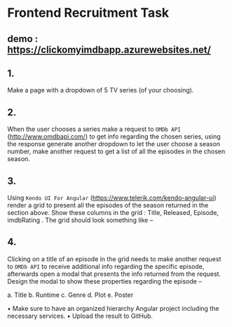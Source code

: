 
# Frontend Recruitment Task
## demo : https://clickomyimdbapp.azurewebsites.net/
## 1.	
Make a page with a dropdown of 5 TV series (of your choosing).

## 2.	
When the user chooses a series make a request to `OMDb API` (http://www.omdbapi.com/) to get info regarding the chosen series, using the response generate another dropdown to let the user choose a season number, make another request to get a list of all the episodes in the chosen season.

## 3.	
Using `Kendo UI For Angular` (https://www.telerik.com/kendo-angular-ui)  render a grid to present all the episodes of the season returned in the section above. 
Show these columns in the grid : Title, Released, Episode, imdbRating .
The grid should look something like – 
 

## 4.	
Clicking on a title of an episode in the grid needs to make another request to `OMDb API` to receive additional info regarding the specific episode, afterwards open a modal that presents the info returned from the request.
Design the modal to show these properties regarding the episode –

a.	Title
b.	Runtime
c.	Genre
d.	Plot
e.	Poster

•	Make sure to have an organized hierarchy Angular project including the necessary services. 
•	Upload the result to GitHub.

